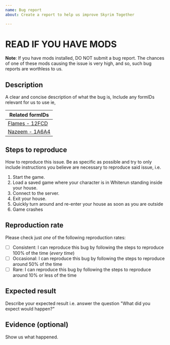 ```yaml
---
name: Bug report
about: Create a report to help us improve Skyrim Together

---
```


# READ IF YOU HAVE MODS

**Note**: If you have mods installed, DO NOT submit a bug report. The chances of one of these mods causing the issue is very high, and so, such bug reports are worthless to us.

## Description

A clear and concise description of what the bug is, Include any formIDs relevant for us to use ie,

Related formIDs|
---------------|
[Flames - 12FCD](http://en.uesp.net/wiki/Skyrim:Flames)|
[Nazeem - 1A6A4](http://en.uesp.net/wiki/Skyrim:Nazeem)|

## Steps to reproduce

How to reproduce this issue. Be as specific as possible and try to only include instructions you believe are necessary to reproduce said issue, i.e.

1. Start the game.
2. Load a saved game where your character is in Whiterun standing inside your house.
3. Connect to the server.
4. Exit your house.
5. Quickly turn around and re-enter your house as soon as you are outside
6. Game crashes

## Reproduction rate

Please check just _one_ of the following reproduction rates:

- [ ] Consistent: I can reproduce this bug by following the steps to reproduce 100% of the time (*every time*)
- [ ] Occasional: I can reproduce this bug by following the steps to reproduce around 50% of the time
- [ ] Rare: I can reproduce this bug by following the steps to reproduce around 10% or less of the time

<!---
Friendly Tip: most bugs are in fact 100% reproducible - it's nailing down the precise reproduction steps that is the hard part! Bugs that are 80-100% reproducible will save the developers a lot of time and energy and they tend to get more attention too. If you have the time, try and figure out the exact reproduction steps and everybody will benefit. This text will not appear in the actual bug report but is visible to people creating new issues - feel free to remove it if you like.
-->

## Expected result

Describe your expected result i.e. answer the question "What did you expect would happen?"

## Evidence (optional)

Show us what happened.

<!--- Please browsed through the other issues and confirmed that this issue has not been reported already. -->
